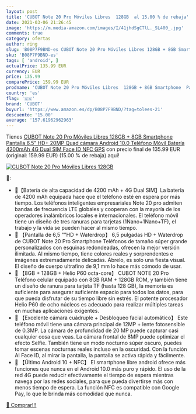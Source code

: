 ```yaml
---
layout: post
title: 'CUBOT Note 20 Pro Móviles Libres  128GB  al 15.00 % de rebaja'
date: 2021-03-06 21:26:45
image: 'https://m.media-amazon.com/images/I/41jhdSgCTlL._SL400_.jpg'
comments: true
category: ofertas
author: ring
slug: 'B08P7F9BND-es CUBOT Note 20 Pro Móviles Libres 128GB + 8GB Smartphone...'
sku: 'B08P7F9BND-es'
tags: [ 'android', ]
actualPrice: 135.99 EUR
currency: EUR
price: 135.99
comparePrice: 159.99 EUR
prodname: 'CUBOT Note 20 Pro Móviles Libres  128GB + 8GB Smartphone  Pantalla 6.5” HD+  20MP Quad cámara  Android 10.0 Teléfono Móvil  Batería 4200mAh  4G Dual SIM  Face ID  NFC  GPS'
country: 'es'
flag: '🇪🇸'
brand: 'CUBOT'
buyurl: 'https://www.amazon.es/dp/B08P7F9BND/?tag=tolees-21'
descuento: '15.00'
average: '157.61962962963'
---
```


Tienes [CUBOT Note 20 Pro Móviles Libres  128GB + 8GB Smartphone  Pantalla 6.5” HD+  20MP Quad cámara  Android 10.0 Teléfono Móvil  Batería 4200mAh  4G Dual SIM  Face ID  NFC  GPS](https://www.amazon.es/dp/B08P7F9BND/?tag=tolees-21) con precio final de  135.99 EUR (original: 159.99 EUR) (15.00 %  de rebaja) aqui!

[![CUBOT Note 20 Pro Móviles Libres  128GB ](https://m.media-amazon.com/images/I/41jhdSgCTlL._SL400_.jpg)](https://www.amazon.es/dp/B08P7F9BND/?tag=tolees-21)

🔎:

- 🔋【Batería de alta capacidad de 4200 mAh + 4G Dual SIM】La batería de 4200 mAh equipada hace que el teléfono esté en espera por más tiempo. Los teléfonos inteligentes empresariales Note 20 pro admiten bandas de frecuencia LTE globales y cooperan con la mayoría de los operadores inalámbricos locales e internacionales. El teléfono móvil tiene un diseño de tres ranuras para tarjetas (1Nano+1Nano+TF), el trabajo y la vida se pueden hacer al mismo tiempo.
- 📱 【Pantalla de 6,5 ""HD + Waterdrop】 6,5 pulgadas HD + Waterdrop de CUBOT Note 20 Pro Smartphone Teléfonos de tamaño súper grande personalizados con esquinas redondeadas, ofrecen la mejor versión ilimitada. Al mismo tiempo, tiene colores reales y sorprendentes e imágenes extremadamente delicadas. Ábrelo, es solo una fiesta visual. El diseño de cuerpo ultrafino de 9,1 mm lo hace más cómodo de usar.
- 💾 【8GB + 128GB + Helio P60 octa-core】 CUBOT NOTE 20 Pro Teléfono celular equipado con 8GB RAM + 128GB ROM, y también tiene un diseño de ranura para tarjeta TF (hasta 128 GB), la memoria es suficiente para asegurar suficiente espacio para todos los datos, para que pueda disfrutar de su tiempo libre sin estrés. El potente procesador Helio P60 de ocho núcleos es adecuado para realizar múltiples tareas en muchas aplicaciones exigentes.
- 📸 【Excelente cámara cuádruple + Desbloqueo facial automático】 Este teléfono móvil tiene una cámara principal de 12MP + lente fotosensible de 0.3MP. La cámara de profundidad de 20 MP puede capturar casi cualquier cosa que veas. La cámara frontal de 8MP puede optimizar el efecto Selfie. También tiene un modo nocturno súper oscuro, puedes tomar escenas nocturnas reales incluso en la oscuridad. Con la función AI Face ID, al mirar la pantalla, la pantalla se activa rápida y fácilmente.
- 🤖 【Último Android 10 + NFC】 El smartphone libre android ofrece más funciones que nunca en el Android 10.0 más puro y rápido. El uso de la red 4G puede reducir efectivamente el tiempo de espera mientras navega por las redes sociales, para que pueda divertirse más con menos tiempo de espera. La función NFC es compatible con Google Pay, lo que le brinda más comodidad que nunca.

[🛒 Comprar!!!](https://www.amazon.es/dp/B08P7F9BND/?tag=tolees-21)
